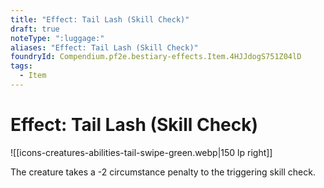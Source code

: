 ```yaml
---
title: "Effect: Tail Lash (Skill Check)"
draft: true
noteType: ":luggage:"
aliases: "Effect: Tail Lash (Skill Check)"
foundryId: Compendium.pf2e.bestiary-effects.Item.4HJJdogS751Z04lD
tags:
  - Item
---
```


# Effect: Tail Lash (Skill Check)
![[icons-creatures-abilities-tail-swipe-green.webp|150 lp right]]

The creature takes a -2 circumstance penalty to the triggering skill check.
